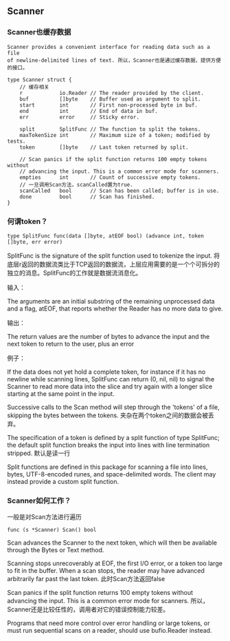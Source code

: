 ## Scanner

### Scanner也缓存数据

```
Scanner provides a convenient interface for reading data such as a file
of newline-delimited lines of text. 所以，Scanner也是通过缓存数据，提供方便的接口。

type Scanner struct {
	// 缓存相关
	r            io.Reader // The reader provided by the client.
	buf          []byte    // Buffer used as argument to split.
	start        int       // First non-processed byte in buf.
	end          int       // End of data in buf.
	err          error     // Sticky error.
	
	split        SplitFunc // The function to split the tokens.
	maxTokenSize int       // Maximum size of a token; modified by tests.
	token        []byte    // Last token returned by split.
	
	// Scan panics if the split function returns 100 empty tokens without
	// advancing the input. This is a common error mode for scanners.
	empties      int       // Count of successive empty tokens.
	// 一旦调用Scan方法，scanCalled置为true.
	scanCalled   bool      // Scan has been called; buffer is in use.
	done         bool      // Scan has finished.
}
```

### 何谓token？

```
type SplitFunc func(data []byte, atEOF bool) (advance int, token []byte, err error)
```

SplitFunc is the signature of the split function used to tokenize the input. 
将底层r返回的数据流类比于TCP返回的数据流，上层应用需要的是一个个可拆分的独立的消息。SplitFunc的工作就是数据流消息化。

输入：

The arguments are an initial substring of the remaining unprocessed data 
and a flag, atEOF, that reports whether the Reader has no more data to give.

输出：

The return values are the number of bytes to advance the input and the next token to return to the user, plus an error

例子：

If the data does not yet hold a complete token, for instance if it has no 
newline while scanning lines, SplitFunc can return (0, nil, nil) to 
signal the Scanner to read more data into the slice and try again with 
a longer slice starting at the same point in the input.

Successive calls to the Scan method will step through the 'tokens' of a file,
skipping the bytes between the tokens. 夹杂在两个token之间的数据会被丢弃。

The specification of a token is defined by a split function of
type SplitFunc; the default split function breaks the input into lines
with line termination stripped.  默认是读一行

Split functions are defined in this package for scanning a file into lines, bytes, UTF-8-encoded runes, and space-delimited words. The client may instead provide a custom split function.

### Scanner如何工作？

一般是对Scan方法进行遍历

```
func (s *Scanner) Scan() bool
```

Scan advances the Scanner to the next token, which will then be available through the Bytes or Text method. 

Scanning stops unrecoverably at EOF, the first I/O error, or a token too
large to fit in the buffer. When a scan stops, the reader may have
advanced arbitrarily far past the last token. 此时Scan方法返回false

Scan panics if the split function returns 100 empty tokens without advancing the input. This is a common error mode for scanners. 所以，Scanner还是比较任性的，调用者对它的错误控制能力较差。

Programs that need more control over error handling or large tokens, or must run sequential scans on a reader, should use bufio.Reader instead.